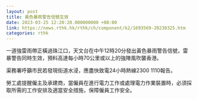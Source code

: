 ```yaml
---
layout: post
title: 黃色暴雨警告信號生效
date: 2023-03-25 12:20:20.000000000 +08:00
link: https://news.rthk.hk/rthk/ch/component/k2/1693569-20230325.htm
categories: rthk
---
```


一道強雷雨帶正橫過珠江口，天文台在中午12時20分發出黃色暴雨警告信號，雷暴警告同時生效，預料高達每小時70公里或以上的強陣風吹襲香港。

渠務署呼籲市民若發現街道水浸，應盡快致電24小時熱線2300 1110報告。

勞工處提醒僱主及承建商，當僱員在進行電力工作或處理電力作業裝置時，必須採取所需的工作安排及適當安全措施，保障僱員工作安全。
